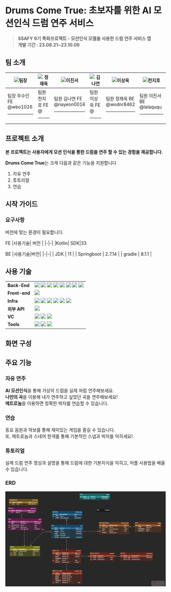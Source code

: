 # Drums Come True: 초보자를 위한 AI 모션인식 드럼 연주 서비스
> **SSAFY 9기 특화프로젝트 - 모션인식 모델을 사용한 드럼 연주 서비스 앱 <br>
개발 기간 : 23.08.21~23.10.06**

## 팀 소개

|![팀장](https://secure.gravatar.com/avatar/4d5b40714cbd62edcde8c9b9f1ad2069?s=80&d=identicon)|![정재욱](https://secure.gravatar.com/avatar/9169f2910f62eee22e3523b967c4488a?s=80&d=identicon)|![이진서](https://secure.gravatar.com/avatar/45843f55cd93f74403a407c238c58f0b?s=80&d=identicon)|![김나연](https://secure.gravatar.com/avatar/64d908094f43b3fb9b889ddb71289c03?s=80&d=identicon)|![이상욱](https://secure.gravatar.com/avatar/d763275dc5f853e080a72c06853ebddd?s=80&d=identicon)|![천지호](https://secure.gravatar.com/avatar/d763275dc5f853e080a72c06853ebddd?s=80&d=identicon)
|-|-|-|-|-|-|
|팀장 우수인 FE<br>@wbo1026<hr>|팀원 천지호 FE<br>@<hr>|팀원 김나연 FE<br>@nayeon0016<hr>|팀원 이상욱 FE<br>@<hr>|팀원 정재욱 BE<br>@wodnr8462<hr>|팀원 이진서 BE<br>@lalaququ<hr>|

## 프로젝트 소개

**본 프로젝트는 사용자에게 모션 인식을 통한 드럼을 연주 할 수 있는 경험을 제공합니다.**

**Drums Come True**는 크게 다음과 같은 기능을 지원합니다
1. 자유 연주
2. 튜토리얼
3. 연습

## 시작 가이드
### 요구사항
버전에 맞는 환경이 필요합니다.

FE
|사용기술| 버전 |
|-|-|
|Kotlin|
 SDK|33


BE
|사용기술|버전|
|-|-|
| JDK | 11 |
| Springboot | 2.7.14 |
| gradle | 8.1.1 |


## 사용 기술
<div align=left>
<table>
    <tr>
        <td><b>Back-End</b></td>
        <td>
            <img src="https://img.shields.io/badge/_-Java-red" />
            <img src="https://img.shields.io/badge/Spring Boot-6DB33F?logo=springboot&logoColor=white">
            <img src="https://img.shields.io/badge/JPA Hibernate-59666C?logo=Hibernate&logoColor=white">
            <img src="https://img.shields.io/badge/Spring Security-6DB33F?logo=springsecurity&logoColor=white">
            <img src="https://img.shields.io/badge/JWT-000000?logo=jsonwebtokens&logoColor=white">
            <img src="https://img.shields.io/badge/_-OAuth-gray" />
            <img src="https://img.shields.io/badge/MySQL-c49a6c?logo=MySQL&logoColor=white" />
            <img src="https://img.shields.io/badge/Redis-a41e11?logo=Redis&logoColor=white" />
        </td>
    </tr>
    <tr>
        <td><b>Front-end</b></td>
        <td>
            <img src="https://img.shields.io/badge/Kotlin-E34F26?logo=Kotlin&logoColor=white" />
        </td>
    </tr>
    <tr>
        <td><b>Infra</b></td>
        <td>
            <img src="https://img.shields.io/badge/Termius-000000?logo=termius&logoColor=white">
            <img src="https://img.shields.io/badge/AWS EC2-FF9900?logo=amazonec2&logoColor=white">
            <img src="https://img.shields.io/badge/Docker-2496ED?logo=docker&logoColor=white">
            <img src="https://img.shields.io/badge/Jenkins-D24939?logo=jenkins&logoColor=white">
            <img src="https://img.shields.io/badge/NGINX-009639?logo=nginx&logoColor=white">
            <img src="https://img.shields.io/badge/amazonS3-7b1d13?logo=amazonS3&logoColor=white">
        </td>
    </tr>
    <tr>
        <td><b>외부 API</b></td>
        <td>
            <img src="https://img.shields.io/badge/_-ML_Kit-black" />
        </td>
    </tr>
    <tr>
    <tr>
        <td><b>VC</b></td>
        <td>
            <img src="https://img.shields.io/badge/Git-F05032?logo=git&logoColor=white">
            <img src="https://img.shields.io/badge/GitLab-FC6D26?logo=gitlab&logoColor=white">
            <img src="https://img.shields.io/badge/Figma-F24E1E?logo=figma&logoColor=white">
        </td>
    </tr>
    <tr>
        <td><b>Tools</b></td>
        <td>
            <img src="https://img.shields.io/badge/Jira Software-0052CC?logo=jirasoftware&logoColor=white">
            <img src="https://img.shields.io/badge/Mattermost-0058CC?logo=mattermost&logoColor=white">
            <img src="https://img.shields.io/badge/Notion-000000?logo=notion&logoColor=white">
        </td>
    </tr>
</table>
</div>

## 화면 구성











## 주요 기능
### 자유 연주
**AI 모션인식**을 통해 가상의 드럼을 실제 처럼 연주해보세요. <br>
**나만의 곡**을 이용해 내가 연주하고 싶었던 곡을 연주해보세요!
<br>
**메트로놈**을 이용하면 정확한 박자를 연습할 수 있습니다.<br>

### 연습
동요 음원과 악보를 통해 재미있는 게임을 즐길 수 있습니다.<br>
또, 메트로놈과 스네어 한개를 통해 기본적인 스냅과 박자를 익히세요!.<br>



### 튜토리얼
실제 드럼 연주 영상과 설명을 통해 드럼에 대한 기본지식을 익히고, 어플 사용법을 배울 수 있습니다.<br>

### ERD
![ERD](./erd.PNG)

